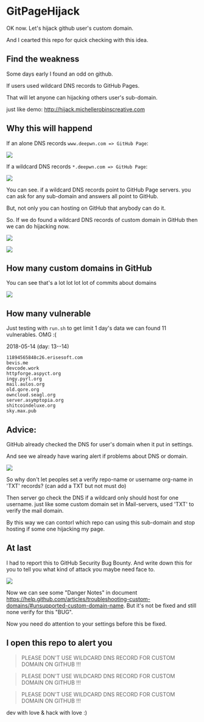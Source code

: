 # GitPageHijack

OK now. Let's hijack github user's custom domain.

And I cearted this repo for quick checking with this idea.

## Find the weakness

Some days early I found an odd on github.

If users used wildcard DNS records to GitHub Pages.

That will let anyone can hijacking others user's sub-domain.

just like demo: <http://hijack.michellerobinscreative.com>

## Why this will happend

If an alone DNS records `www.deepwn.com => GitHub Page`:

![](DNS_1.png)

If a wildcard DNS records `*.deepwn.com => GitHub Page`:

![](DNS_2.png)

You can see. if a wildcard DNS records point to GitHub Page servers. you can ask for any sub-domain and answers all point to GitHub.

But, not only you can hosting on GitHub that anybody can do it.

So. If we do found a wildcard DNS records of custom domain in GitHub then we can do hijacking now.

![](20180511103814.png)

![](20180511122730.png)

## How many custom domains in GitHub

You can see that's a lot lot lot lot of commits about domains

![](20180515121509.png)

## How many vulnerable

Just testing with `run.sh` to get limit 1 day's data we can found 11 vulnerables. OMG :(

2018-05-14 (day: 13--14)

```
11894565848c26.erisesoft.com
bevis.me
devcode.work
httpforge.aspyct.org
ingy.pyrl.org
mail.aulos.org
old.qore.org
owncloud.seagl.org
server.asymptopia.org
shitcoindeluxe.org
sky.max.pub
```

## Advice:

GitHub already checked the DNS for user's domain when it put in settings.

And see we already have waring alert if problems about DNS or domain.

![](20180515132343.png)

So why don't let peoples set a verify repo-name or username org-name in 'TXT' records? (can add a TXT but not must do)

Then server go check the DNS if a wildcard only should host for one username. just like some custom domain set in Mail-servers, used 'TXT' to verify the mail domain.

By this way we can contorl which repo can using this sub-domain and stop hosting if some one hijacking my page.

## At last

I had to report this to GitHub Security Bug Bounty. And write down this for you to tell you what kind of attack you maybe need face to.

![](20180515130556.png)

Now we can see some "Danger Notes" in document <https://help.github.com/articles/troubleshooting-custom-domains/#unsupported-custom-domain-name>. But it's not be fixed and still none verify for this "BUG".

Now you need do attention to your settings before this be fixed.

## I open this repo to alert you

> PLEASE DON'T USE WILDCARD DNS RECORD FOR CUSTOM DOMAIN ON GITHUB !!!

> PLEASE DON'T USE WILDCARD DNS RECORD FOR CUSTOM DOMAIN ON GITHUB !!!

> PLEASE DON'T USE WILDCARD DNS RECORD FOR CUSTOM DOMAIN ON GITHUB !!!

dev with love & hack with love :)
